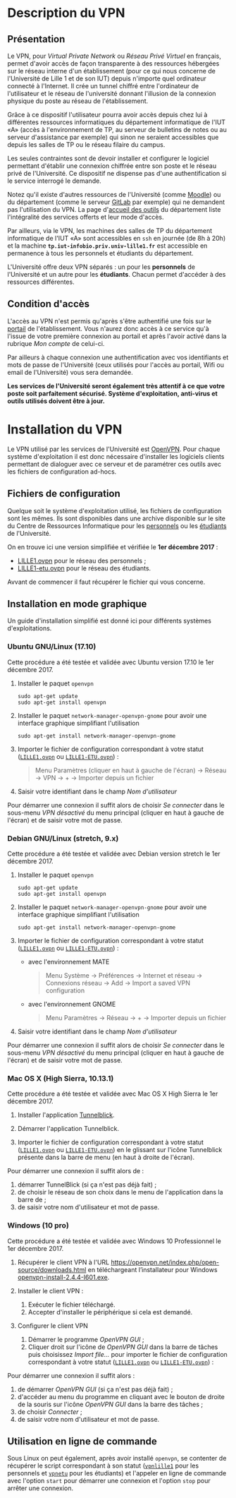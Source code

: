 # Description du VPN

## Présentation 

Le VPN, pour *Virtual Private Network* ou *Réseau Privé Virtuel* en français, permet d'avoir accès de façon transparente à des ressources hébergées sur le réseau interne d'un établissement (pour ce qui nous concerne de l'Université de Lille 1 et de son IUT) depuis n'importe quel ordinateur connecté à l'Internet. Il crée un tunnel chiffré entre l'ordinateur de l'utilisateur et le réseau de l'université donnant l'illusion de la connexion physique du poste au réseau de l'établissement.

Grâce à ce dispositif l'utilisateur pourra avoir accès depuis chez lui à différentes ressources informatiques du département informatique de l'IUT «A» (accès à l'environnement de TP, au serveur de bulletins de notes ou au serveur d'assistance par exemple) qui sinon ne seraient accessibles que depuis les salles de TP ou le réseau filaire du campus.

Les seules contraintes sont de devoir installer et configurer le logiciel permettant d'établir une connexion chiffrée entre son poste et le réseau privé de l'Université. Ce dispositif ne dispense pas d'une authentification si le service interrogé le demande.

Notez qu'il existe d'autres ressources de l'Université (comme [Moodle](http://moodle.univ-lille1.fr)) ou du département (comme le serveur [GitLab](http://git-iut.univ-lille1.fr) par exemple) qui ne demandent pas l'utilisation du VPN. La page d'[accueil des outils](https://accueil.iut-info.univ-lille1.fr) du département liste l'intégralité des services offerts et leur mode d'accès.

Par ailleurs, via le VPN, les machines des salles de TP du département informatique de l'IUT «A» sont accessibles en `ssh` en journée (de 8h à 20h) et la machine **`tp.iut-infobio.priv.univ-lille1.fr`** est accessible en permanence à tous les personnels et étudiants du département.

L'Université offre deux VPN séparés : un pour les **personnels** de l'Université et un autre pour les **étudiants**. Chacun permet d'accéder à des ressources différentes.

## Condition d'accès

L'accès au VPN n'est permis qu'après s'être authentifié une fois sur le [portail](http://portail.univ-lille1.fr) de l'établissement. Vous n'aurez donc accès à ce service qu'à l'issue de votre première connexion au portail et après l'avoir activé dans la rubrique <em>Mon compte</em> de celui-ci.

Par ailleurs à chaque connexion une authentification avec vos identifiants et mots de passe de l'Université (ceux utilisés pour l'accès au portail, Wifi ou email de l'Université) vous sera demandée.

**Les services de l'Université seront également très attentif à ce que votre poste soit parfaitement sécurisé. Système d'exploitation, anti-virus et outils utilisés doivent être à jour.**


# Installation du VPN

Le VPN utilisé par les services de l'Université est [OpenVPN](https://openvpn.net). Pour chaque système d'exploitation il est donc nécessaire d'installer les logiciels clients permettant de dialoguer avec ce serveur et de paramétrer ces outils avec les fichiers de configuration ad-hocs.

## Fichiers de configuration

Quelque soit le système d'exploitation utilisé, les fichiers de configuration sont les mêmes. Ils sont disponibles dans une archive disponible sur le site du Centre de Ressources Informatique pour les [personnels](http://cri.univ-lille1.fr/Services-proposes/reseau/vpn) ou les [étudiants](http://cri.univ-lille1.fr/Services-proposes/reseau/VPN-etudiant) de l'Université.

On en trouve ici une version simplifiée et vérifiée le **1er décembre 2017** :

 * [LILLE1.ovpn](LILLE1.ovpn) pour le réseau des personnels ;
 * [LILLE1-etu.ovpn](LILLE1-etu.ovpn) pour le réseau des étudiants.

Avvant de commencer il faut récupérer le fichier qui vous concerne.

## Installation en mode graphique

Un guide d'installation simplifié est donné ici pour différents systèmes d'exploitations.

### Ubuntu GNU/Linux (17.10)

Cette procédure a été testée et validée avec Ubuntu version 17.10 le 1er décembre 2017.

 1. Installer le paquet `openvpn`

        sudo apt-get update
        sudo apt-get install openvpn

 2. Installer le paquet `network-manager-openvpn-gnome` pour avoir une interface graphique simplifiant l'utilisation

        sudo apt-get install network-manager-openvpn-gnome

 3. Importer le fichier de configuration correspondant à votre statut ([`LILLE1.ovpn`](LILLE1.ovpn) ou [`LILLE1-ETU.ovpn`](LILLE1-ETU.ovpn)) :

    > Menu Paramètres (cliquer en haut à gauche de l'écran) → Réseau → VPN → + → Importer depuis un fichier

 4. Saisir votre identifiant dans le champ *Nom d'utilisateur*

Pour démarrer une connexion il suffit alors de choisir *Se connecter* dans le sous-menu *VPN désactivé* du menu principal (cliquer en haut à gauche de l'écran) et de saisir votre mot de passe.

### Debian GNU/Linux (stretch, 9.x)

Cette procédure a été testée et validée avec Debian version stretch le 1er décembre 2017.

 1. Installer le paquet `openvpn`

        sudo apt-get update
        sudo apt-get install openvpn

 2. Installer le paquet `network-manager-openvpn-gnome` pour avoir une interface graphique simplifiant l'utilisation

        sudo apt-get install network-manager-openvpn-gnome

 3. Importer le fichier de configuration correspondant à votre statut ([`LILLE1.ovpn`](LILLE1.ovpn) ou [`LILLE1-ETU.ovpn`](LILLE1-ETU.ovpn)) :

    * avec l'environnement MATE

      > Menu Système → Préférences → Internet et réseau → Connexions réseau → Add → Import a saved VPN configuration

    * avec l'environnement GNOME

      > Menu Paramètres → Réseau → + → Importer depuis un fichier

 4. Saisir votre identifiant dans le champ *Nom d'utilisateur*

Pour démarrer une connexion il suffit alors de choisir *Se connecter* dans le sous-menu *VPN désactivé* du menu principal (cliquer en haut à gauche de l'écran) et de saisir votre mot de passe.

### Mac OS X (High Sierra, 10.13.1)

Cette procédure a été testée et validée avec Mac OS X High Sierra le 1er décembre 2017.

 1. Installer l'application [Tunnelblick](https://tunnelblick.net).
 
 2. Démarrer l'application Tunnelblick.
 
 3. Importer le fichier de configuration correspondant à votre statut ([`LILLE1.ovpn`](LILLE1.ovpn) ou [`LILLE1-ETU.ovpn`](LILLE1-ETU.ovpn)) en le glissant sur l'icône Tunnelblick présente dans la barre de menu (en haut à droite de l'écran).

Pour démarrer une connexion il suffit alors de :

 1. démarrer TunnelBlick (si ça n'est pas déjà fait) ;
 2. de choisir le réseau de son choix dans le menu de l'application dans la barre de ;
 3. de saisir votre nom d'utilisateur et mot de passe.

### Windows (10 pro)

Cette procédure a été testée et validée avec Windows 10 Professionnel le 1er décembre 2017.

 1. Récupérer le client VPN à l'URL <https://openvpn.net/index.php/open-source/downloads.html> en téléchargeant l’installateur pour Windows [openvpn-install-2.4.4-I601.exe](https://swupdate.openvpn.org/community/releases/openvpn-install-2.4.4-I601.exe).

 2. Installer le client VPN :

    1. Exécuter le fichier téléchargé.
    2. Accepter d'installer le périphérique si cela est demandé.

 3. Configurer le client VPN

    1. Démarrer le programme *OpenVPN GUI* ;
    2. Cliquer droit sur l'icône de *OpenVPN GUI* dans la barre de tâches puis choisissez *Import file...* pour importer le fichier de configuration correspondant à votre statut ([`LILLE1.ovpn`](LILLE1.ovpn) ou [`LILLE1-ETU.ovpn`](LILLE1-ETU.ovpn)) :


Pour démarrer une connexion il suffit alors :

 1. de démarrer *OpenVPN GUI* (si ça n'est pas déjà fait) ;
 2. d'accéder au menu du programme en cliquant avec le bouton de droite de la souris sur l'icône *OpenVPN GUI* dans la barre des tâches ;
 3. de choisir *Connecter* ;
 4. de saisir votre nom d'utilisateur et mot de passe.

## Utilisation en ligne de commande

Sous Linux on peut également, après avoir installé `openvpn`, se contenter de récupérer le script correspondant à son statut ([`vpnlille1`](vpnlille1) pour les personnels et [`vpnetu`](vpnetu) pour les étudiants) et l'appeler en ligne de commande avec l'option `start` pour démarrer une connexion et l'option `stop` pour arrêter une connexion.
